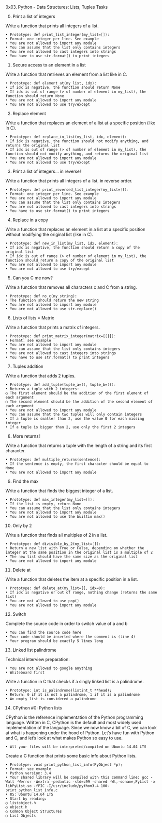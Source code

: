 0x03. Python - Data Structures: Lists, Tuples Tasks

0. Print a list of integers

Write a function that prints all integers of a list.

    • Prototype: def print_list_integer(my_list=[]):
    • Format: one integer per line. See example
    • You are not allowed to import any module
    • You can assume that the list only contains integers
    • You are not allowed to cast integers into strings
    • You have to use str.format() to print integers

1. Secure access to an element in a list

Write a function that retrieves an element from a list like in C.

    • Prototype: def element_at(my_list, idx):
    • If idx is negative, the function should return None
    • If idx is out of range (> of number of element in my_list), the function should return None
    • You are not allowed to import any module
    • You are not allowed to use try/except

2. Replace element

Write a function that replaces an element of a list at a specific position (like in C).

    • Prototype: def replace_in_list(my_list, idx, element):
    • If idx is negative, the function should not modify anything, and returns the original list
    • If idx is out of range (> of number of element in my_list), the function should not modify anything, and returns the original list
    • You are not allowed to import any module
    • You are not allowed to use try/except

3. Print a list of integers... in reverse!

Write a function that prints all integers of a list, in reverse order.

    • Prototype: def print_reversed_list_integer(my_list=[]):
    • Format: one integer per line. See example
    • You are not allowed to import any module
    • You can assume that the list only contains integers
    • You are not allowed to cast integers into strings
    • You have to use str.format() to print integers

4. Replace in a copy

Write a function that replaces an element in a list at a specific position without modifying the original list (like in C).

    • Prototype: def new_in_list(my_list, idx, element):
    • If idx is negative, the function should return a copy of the original list
    • If idx is out of range (> of number of element in my_list), the function should return a copy of the original list
    • You are not allowed to import any module
    • You are not allowed to use try/except

5. Can you C me now?

Write a function that removes all characters c and C from a string.

    • Prototype: def no_c(my_string):
    • The function should return the new string
    • You are not allowed to import any module
    • You are not allowed to use str.replace()

6. Lists of lists = Matrix

Write a function that prints a matrix of integers.

    • Prototype: def print_matrix_integer(matrix=[[]]):
    • Format: see example
    • You are not allowed to import any module
    • You can assume that the list only contains integers
    • You are not allowed to cast integers into strings
    • You have to use str.format() to print integers

7. Tuples addition

Write a function that adds 2 tuples.

    • Prototype: def add_tuple(tuple_a=(), tuple_b=()):
    • Returns a tuple with 2 integers:
	○ The first element should be the addition of the first element of each argument
	○ The second element should be the addition of the second element of each argument
    • You are not allowed to import any module
    • You can assume that the two tuples will only contain integers
    • If a tuple is smaller than 2, use the value 0 for each missing integer
    • If a tuple is bigger than 2, use only the first 2 integers

8. More returns!

Write a function that returns a tuple with the length of a string and its first character.

    • Prototype: def multiple_returns(sentence):
    • If the sentence is empty, the first character should be equal to None
    • You are not allowed to import any module

9. Find the max

Write a function that finds the biggest integer of a list.

    • Prototype: def max_integer(my_list=[]):
    • If the list is empty, return None
    • You can assume that the list only contains integers
    • You are not allowed to import any module
    • You are not allowed to use the builtin max()

10. Only by 2

Write a function that finds all multiples of 2 in a list.

    • Prototype: def divisible_by_2(my_list=[]):
    • Return a new list with True or False, depending on whether the integer at the same position in the original list is a multiple of 2
    • The new list should have the same size as the original list
    • You are not allowed to import any module

11. Delete at

Write a function that deletes the item at a specific position in a list.

    • Prototype: def delete_at(my_list=[], idx=0):
    • If idx is negative or out of range, nothing change (returns the same list)
    • You are not allowed to use pop()
    • You are not allowed to import any module

12. Switch

Complete the source code in order to switch value of a and b

    • You can find the source code here
    • Your code should be inserted where the comment is (line 4)
    • Your program should be exactly 5 lines long

13. Linked list palindrome

Technical interview preparation:

    • You are not allowed to google anything
    • Whiteboard first

Write a function in C that checks if a singly linked list is a palindrome.

    • Prototype: int is_palindrome(listint_t **head);
    • Return: 0 if it is not a palindrome, 1 if it is a palindrome
    • An empty list is considered a palindrome

14. CPython #0: Python lists

CPython is the reference implementation of the Python programming language. Written in C, CPython is the default and most widely used implementation of the language.
Since we now know a bit of C, we can look at what is happening under the hood of Python. Let’s have fun with Python and C, and let’s look at what makes Python so easy to use.

    • All your files will be interpreted/compiled on Ubuntu 14.04 LTS

Create a C function that prints some basic info about Python lists.

    • Prototype: void print_python_list_info(PyObject *p);
    • Format: see example
    • Python version: 3.4
    • Your shared library will be compiled with this command line: gcc -Wall -Werror -Wextra -pedantic -std=c99 -shared -Wl,-soname,PyList -o libPyList.so -fPIC -I/usr/include/python3.4 100-print_python_list_info.c
    • OS: Ubuntu 14.04 LTS
    • Start by reading:
	○ listobject.h
	○ object.h
	○ Common Object Structures
	○ List Objects
